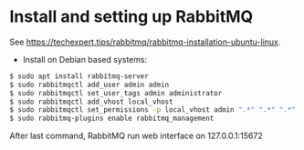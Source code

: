 # Install and setting up RabbitMQ

See https://techexpert.tips/rabbitmq/rabbitmq-installation-ubuntu-linux.


- Install on Debian based systems:

```bash
$ sudo apt install rabbitmq-server
$ sudo rabbitmqctl add_user admin admin
$ sudo rabbitmqctl set_user_tags admin administrator
$ sudo rabbitmqctl add_vhost local_vhost
$ sudo rabbitmqctl set_permissions -p local_vhost admin ".*" ".*" ".*"
$ sudo rabbitmq-plugins enable rabbitmq_management
```

After last command, RabbitMQ run web interface on 127.0.0.1:15672